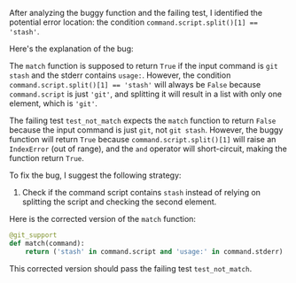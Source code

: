 After analyzing the buggy function and the failing test, I identified the potential error location: the condition `command.script.split()[1] == 'stash'`.

Here's the explanation of the bug:

The `match` function is supposed to return `True` if the input command is `git stash` and the stderr contains `usage:`. However, the condition `command.script.split()[1] == 'stash'` will always be `False` because `command.script` is just `'git'`, and splitting it will result in a list with only one element, which is `'git'`.

The failing test `test_not_match` expects the `match` function to return `False` because the input command is just `git`, not `git stash`. However, the buggy function will return `True` because `command.script.split()[1]` will raise an `IndexError` (out of range), and the `and` operator will short-circuit, making the function return `True`.

To fix the bug, I suggest the following strategy:

1. Check if the command script contains `stash` instead of relying on splitting the script and checking the second element.

Here is the corrected version of the `match` function:
```python
@git_support
def match(command):
    return ('stash' in command.script and 'usage:' in command.stderr)
```
This corrected version should pass the failing test `test_not_match`.